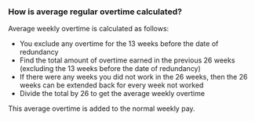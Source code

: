 ###  How is average regular overtime calculated?

Average weekly overtime is calculated as follows:

  * You exclude any overtime for the 13 weeks before the date of redundancy 
  * Find the total amount of overtime earned in the previous 26 weeks (excluding the 13 weeks before the date of redundancy) 
  * If there were any weeks you did not work in the 26 weeks, then the 26 weeks can be extended back for every week not worked 
  * Divide the total by 26 to get the average weekly overtime 

This average overtime is added to the normal weekly pay.
